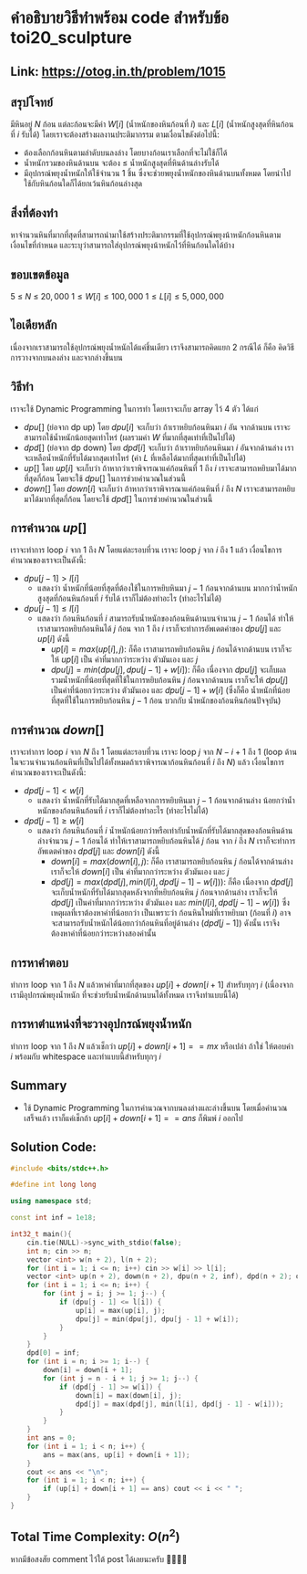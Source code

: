 # คำอธิบายวิธีทำพร้อม code สำหรับข้อ toi20_sculpture
## Link: https://otog.in.th/problem/1015

## สรุปโจทย์
มีหินอยู่ $N$ ก้อน แต่ละก้อนจะมีค่า $W[i]$ (น้ำหนักของหินก้อนที่ $i$) และ $L[i]$ (น้ำหนักสูงสุดที่หินก้อนที่ $i$ รับได้) โดยเราจะต้องสร้างผลงานประติมากรรม ตามเงื่อนไขดังต่อไปนี้:
- ต้องเลือกก้อนหินตามลำดับบนลงล่าง โดยบางก้อนเราเลือกที่จะไม่ใช้ก็ได้
- น้ำหนักรวมของหินด้านบน จะต้อง $\leq$ น้ำหนักสูงสุดที่หินด้านล่างรับได้
- มีอุปกรณ์พยุงน้ำหนักให้ใช้จำนวน 1 ชิ้น ซึ่งจะช่วยพยุงน้ำหนักของหินด้านบนทั้งหมด โดยนำไปใช้กับหินก้อนใดก็ได้ยกเว้นหินก้อนล่างสุด

## สิ่งที่ต้องทำ
หาจำนวนหินที่มากที่สุดที่สามารถนำมาใช้สร้างประติมากรรมที่ใช้อุปกรณ์พยุงน้าหนักก้อนหินตามเงื่อนไขที่กำหนด และระบุว่าสามารถใส่อุปกรณ์พยุงน้าหนักไว้ที่หินก้อนใดได้บ้าง

## ขอบเขตข้อมูล
$5$ $\leq$ $N$ $\leq$ $20,000$
$1 \leq W[i] \leq 100,000$
$1 \leq L[i] \leq 5,000,000$

## ไอเดียหลัก
เนื่องจากเราสามารถใช้อุปกรณ์พยุงน้ำหนักได้แค่ชิ้นเดียว เราจึงสามารถคิดแยก 2 กรณีได้ ก็คือ คิดวิธีการวางจากบนลงล่าง และจากล่างขึ้นบน

## วิธีทำ
เราจะใช้ Dynamic Programming ในการทำ โดยเราจะเก็บ array ไว้ 4 ตัว ได้แก่
- $dpu[]$ (ย่อจาก dp up) โดย $dpu[i]$ จะเก็บว่า ถ้าเราหยิบก้อนหินมา $i$ อัน จากด้านบน เราจะสามารถใช้น้ำหนักน้อยสุดเท่าไหร่ (ผลรวมค่า $W$ ที่มากที่สุดเท่าที่เป็นไปได้)
- $dpd[]$ (ย่อจาก dp down) โดย $dpd[i]$ จะเก็บว่า ถ้าเราหยิบก้อนหินมา $i$ อันจากด้านล่าง เราจะเหลือน้ำหนักที่รับได้มากสุดเท่าไหร่ (ค่า $L$ ที่เหลือได้มากที่สุดเท่าที่เป็นไปได้)
- $up[]$ โดย $up[i]$ จะเก็บว่า ถ้าหากว่าเราพิจารณาแค่ก้อนหินที่ $1$ ถึง $i$ เราจะสามารถหยิบมาได้มากที่สุดกี่ก้อน โดยจะใช้ $dpu[]$ ในการช่วยคำนวณในส่วนนี้
- $down[]$ โดย $down[i]$ จะเก็บว่า ถ้าหากว่าเราพิจารณาแค่ก้อนหินที่ $i$ ถึง $N$ เราจะสามารถหยิบมาได้มากที่สุดกี่ก้อน โดยจะใช้ $dpd[]$ ในการช่วยคำนวณในส่วนนี้
## การคำนวณ $up[]$
เราจะทำการ loop $i$ จาก $1$ ถึง $N$ โดยแต่ละรอบที่วน เราจะ loop $j$ จาก $i$ ถึง $1$ แล้ว เงื่อนไขการคำนวณของเราจะเป็นดังนี้:
- $dpu[j - 1] > l[i]$ 
	- แสดงว่า น้ำหนักที่น้อยที่สุดที่ต้องใช้ในการหยิบหินมา $j - 1$ ก้อนจากด้านบน มากกว่าน้ำหนักสูงสุดที่ก้อนหินก้อนที่ $i$ รับได้ เราก็ไม่ต้องทำอะไร (ทำอะไรไม่ได้)
- $dpu[j - 1] \leq l[i]$
	- แสดงว่า ก้อนหินก้อนที่ $i$ สามารถรับน้ำหนักของก้อนหินด้านบนจำนวน $j -  1$ ก้อนได้ ทำให้เราสามารถหยิบก้อนหินได้ $j$ ก้อน จาก $1$ ถึง $i$ เราก็จะทำการอัพเดตค่าของ $dpu[j]$ และ $up[i]$ ดังนี้
		- $up[i] = max(up[i], j):$ ก็คือ เราสามารถหยิบก้อนหิน $j$ ก้อนได้จากด้านบน เราก็จะให้ $up[i]$ เป็น ค่าที่มากกว่าระหว่าง ตัวมันเอง และ $j$
		- $dpu[j] =  min(dpu[j], dpu[j - 1] + w[i]):$ ก็คือ เนื่องจาก $dpu[j]$ จะเก็บผลรวมน้ำหนักที่น้อยที่สุดที่ใช้ในการหยิบก้อนหิน $j$ ก้อนจากด้านบน เราก็จะให้ $dpu[j]$ เป็นค่าที่น้อยกว่าระหว่าง ตัวมันเอง และ $dpu[j - 1] + w[i]$ (ซึ่งก็คือ น้ำหนักที่น้อยที่สุดที่ใช้ในการหยิบก้อนหิน $j - 1$ ก้อน บวกกับ น้ำหนักของก้อนหินก้อนปัจจุบัน)
## การคำนวณ $down[]$
เราจะทำการ loop $i$ จาก $N$ ถึง $1$ โดยแต่ละรอบที่วน เราจะ loop $j$ จาก $N - i + 1$ ถึง $1$ (loop ด้านในจะวนจำนวนก้อนหินที่เป็นไปได้ทั้งหมดถ้าเราพิจารณาก้อนหินก้อนที่ $i$ ถึง $N$) แล้ว เงื่อนไขการคำนวณของเราจะเป็นดังนี้:
- $dpd[j - 1] < w[i]$ 
	- แสดงว่า น้ำหนักที่รับได้มากสุดที่เหลือจากการหยิบหินมา $j - 1$ ก้อนจากด้านล่าง น้อยกว่าน้ำหนักของก้อนหินก้อนที่ $i$ เราก็ไม่ต้องทำอะไร (ทำอะไรไม่ได้)
- $dpd[j - 1] \geq w[i]$
	- แสดงว่า ก้อนหินก้อนที่ $i$ น้ำหนักน้อยกว่าหรือเท่ากับน้ำหนักที่รับได้มากสุดของก้อนหินด้านล่างจำนวน $j -  1$ ก้อนได้ ทำให้เราสามารถหยิบก้อนหินได้ $j$ ก้อน จาก $i$ ถึง $N$ เราก็จะทำการอัพเดตค่าของ $dpd[j]$ และ $down[i]$ ดังนี้
		- $down[i]  =  max(down[i], j):$ ก็คือ เราสามารถหยิบก้อนหิน $j$ ก้อนได้จากด้านล่าง เราก็จะให้ $down[i]$ เป็น ค่าที่มากกว่าระหว่าง ตัวมันเอง และ $j$
		- $dpd[j]  =  max(dpd[j],  min(l[i], dpd[j -  1]  - w[i])):$ ก็คือ เนื่องจาก $dpd[j]$ จะเก็บน้ำหนักที่รับได้มากสุดหลังจากที่หยิบก้อนหิน $j$ ก้อนจากด้านล่าง เราก็จะให้ $dpd[j]$ เป็นค่าที่มากกว่าระหว่าง ตัวมันเอง และ $min(l[i], dpd[j -  1]  - w[i])$ ซึ่งเหตุผลที่เราต้องหาค่าที่น้อยกว่า เป็นเพราะว่า ก้อนหินใหม่ที่เราหยิบมา (ก้อนที่ $i$) อาจจะสามารถรับน้ำหนักได้น้อยกว่าก้อนหินที่อยู่ด้านล่าง $(dpd[j - 1])$ ดังนั้น เราจึงต้องหาค่าที่น้อยกว่าระหว่างสองค่านั้น
## การหาคำตอบ 
ทำการ loop จาก $1$ ถึง $N$ แล้วหาค่าที่มากที่สุดของ $up[i] + down[i + 1]$ สำหรับทุกๆ $i$ (เนื่องจากเรามีอุปกรณ์พยุงน้ำหนัก ที่จะช่วยรับน้ำหนักด้านบนได้ทั้งหมด เราจึงทำแบบนี้ได้)
## การหาตำแหน่งที่จะวางอุปกรณ์พยุงน้ำหนัก
ทำการ loop จาก $1$ ถึง $N$ แล้วเช็กว่า $up[i] + down[i + 1] == mx$ หรือเปล่า ถ้าใช่ ให้ตอบค่า $i$ พร้อมกับ whitespace และทำแบบนี้สำหรับทุกๆ $i$
## Summary
- ใช้ Dynamic Programming ในการคำนวณจากบนลงล่างและล่างขึ้นบน โดยเมื่อคำนวณเสร็จแล้ว เราก็แค่เช็กถ้า $up[i] + down[i + 1] == ans$ ก็พิมพ์ $i$ ออกไป

## Solution Code: 
```cpp
#include <bits/stdc++.h> 

#define int long long 

using namespace std; 

const int inf = 1e18; 

int32_t main(){ 
	cin.tie(NULL)->sync_with_stdio(false); 
	int n; cin >> n; 
	vector <int> w(n + 2), l(n + 2); 
	for (int i = 1; i <= n; i++) cin >> w[i] >> l[i]; 
	vector <int> up(n + 2), down(n + 2), dpu(n + 2, inf), dpd(n + 2); dpu[0] = 0; 
	for (int i = 1; i <= n; i++) { 
		for (int j = i; j >= 1; j--) { 
			if (dpu[j - 1] <= l[i]) { 
				up[i] = max(up[i], j); 
				dpu[j] = min(dpu[j], dpu[j - 1] + w[i]); 
			} 
		} 
	} 
	dpd[0] = inf; 
	for (int i = n; i >= 1; i--) { 
		down[i] = down[i + 1];
		for (int j = n - i + 1; j >= 1; j--) { 
			if (dpd[j - 1] >= w[i]) { 
				down[i] = max(down[i], j);
				dpd[j] = max(dpd[j], min(l[i], dpd[j - 1] - w[i])); 
			} 
		} 
	} 
	int ans = 0; 
	for (int i = 1; i < n; i++) { 
		ans = max(ans, up[i] + down[i + 1]); 
	} 
	cout << ans << "\n"; 
	for (int i = 1; i < n; i++) { 
		if (up[i] + down[i + 1] == ans) cout << i << " "; 
	} 
}
```
## Total Time Complexity: $O(n^2)$

หากมีข้อสงสัย comment ไว้ใต้ post ได้เลยนะครับ 🙇‍♂️🙇‍♂️
<!--stackedit_data:
eyJoaXN0b3J5IjpbLTEwMDQwNzU5Nl19
-->
